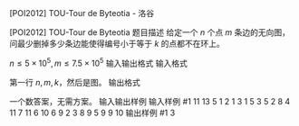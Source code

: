 



[POI2012] TOU-Tour de Byteotia - 洛谷














[POI2012] TOU-Tour de Byteotia
题目描述
给定一个 $n$ 个点 $m$ 条边的无向图，问最少删掉多少条边能使得编号小于等于 $k$ 的点都不在环上。

$n\le 5\times 10^5,m\le 7.5\times 10^5$
输入输出格式
输入格式

第一行 $n,m,k$，然后是图。
输出格式

一个数答案，无需方案。
输入输出样例
输入样例 #1
11 13 5
1 2
1 3
1 5
3 5
2 8
4 11
7 11
6 10
6 9
2 3
8 9
5 9
9 10
输出样例 #1
3






